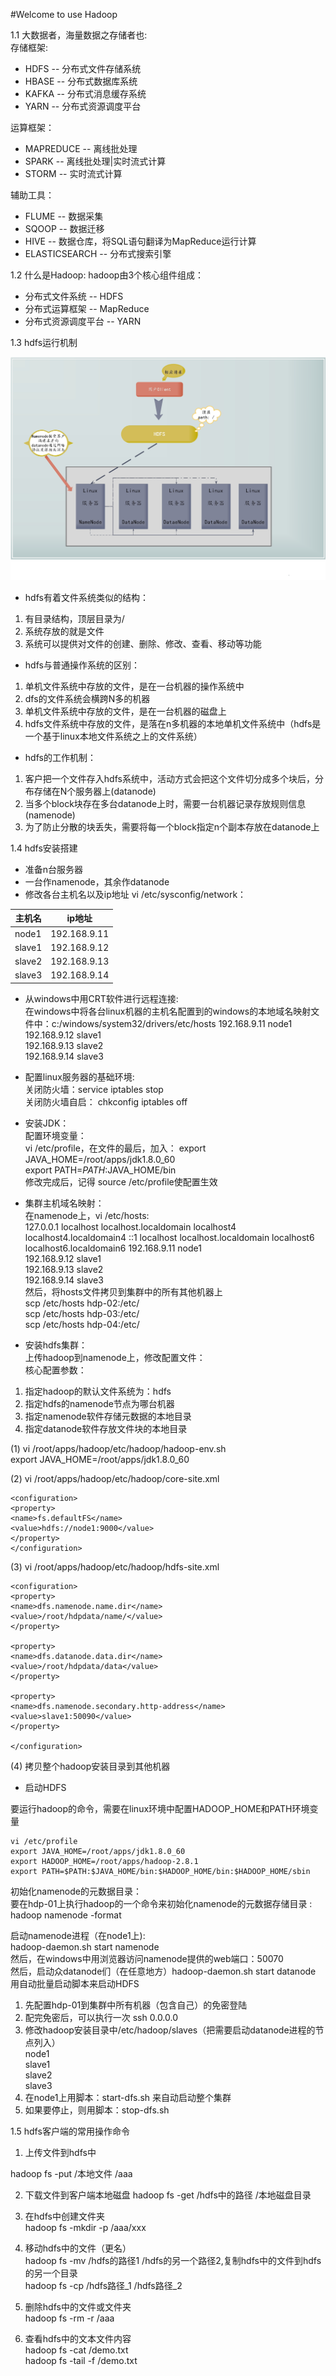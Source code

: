 #Welcome to use Hadoop

1.1 大数据者，海量数据之存储者也:  
  存储框架:  
  * HDFS -- 分布式文件存储系统  
  * HBASE -- 分布式数据库系统  
  * KAFKA -- 分布式消息缓存系统  
  * YARN -- 分布式资源调度平台  
  

  运算框架：  
  * MAPREDUCE -- 离线批处理  
  * SPARK -- 离线批处理|实时流式计算  
  * STORM --  实时流式计算  

辅助工具：  
  * FLUME -- 数据采集  
  * SQOOP -- 数据迁移  
  * HIVE -- 数据仓库，将SQL语句翻译为MapReduce运行计算
  * ELASTICSEARCH -- 分布式搜索引擎
  

1.2 什么是Hadoop:
hadoop由3个核心组件组成：  
* 分布式文件系统 -- HDFS  
* 分布式运算框架 -- MapReduce  
* 分布式资源调度平台 -- YARN  

1.3 hdfs运行机制

![hdfs](images/hdfs.jpg "hdfs")



* hdfs有着文件系统类似的结构：  
1.  有目录结构，顶层目录为/  
2. 系统存放的就是文件  
3. 系统可以提供对文件的创建、删除、修改、查看、移动等功能

* hdfs与普通操作系统的区别：
1. 单机文件系统中存放的文件，是在一台机器的操作系统中  
2. dfs的文件系统会横跨N多的机器  
3. 单机文件系统中存放的文件，是在一台机器的磁盘上  
4. hdfs文件系统中存放的文件，是落在n多机器的本地单机文件系统中（hdfs是一个基于linux本地文件系统之上的文件系统）

* hdfs的工作机制：
1. 客户把一个文件存入hdfs系统中，活动方式会把这个文件切分成多个块后，分布存储在N个服务器上(datanode)  
2. 当多个block块存在多台datanode上时，需要一台机器记录存放规则信息(namenode)  
3. 为了防止分散的块丢失，需要将每一个block指定n个副本存放在datanode上  

1.4 hdfs安装搭建 
  * 准备n台服务器  
  * 一台作namenode，其余作datanode
  * 修改各台主机名以及ip地址 vi /etc/sysconfig/network：  
  
  |主机名|ip地址|
  |---|---|
  |node1|192.168.9.11|
  |slave1|192.168.9.12|
  |slave2|192.168.9.13|
  |slave3|192.168.9.14|
  
  * 从windows中用CRT软件进行远程连接:  
  在windows中将各台linux机器的主机名配置到的windows的本地域名映射文件中：c:/windows/system32/drivers/etc/hosts
 192.168.9.11 node1   
 192.168.9.12 slave1  
 192.168.9.13 slave2  
 192.168.9.14 slave3
  
  * 配置linux服务器的基础环境:  
 关闭防火墙：service iptables stop    
关闭防火墙自启： chkconfig iptables off

* 安装JDK：  
配置环境变量：  
vi /etc/profile，在文件的最后，加入：
export JAVA_HOME=/root/apps/jdk1.8.0_60  
export PATH=$PATH:$JAVA_HOME/bin  
修改完成后，记得 source /etc/profile使配置生效  

* 集群主机域名映射：  
在namenode上，vi /etc/hosts:  
127.0.0.1   localhost localhost.localdomain localhost4 localhost4.localdomain4
::1         localhost localhost.localdomain localhost6 localhost6.localdomain6
 192.168.9.11 node1   
 192.168.9.12 slave1  
 192.168.9.13 slave2  
 192.168.9.14 slave3  
 然后，将hosts文件拷贝到集群中的所有其他机器上  
scp /etc/hosts hdp-02:/etc/  
scp /etc/hosts hdp-03:/etc/  
scp /etc/hosts hdp-04:/etc/  

* 安装hdfs集群：  
上传hadoop到namenode上，修改配置文件：  
核心配置参数：  
1)	指定hadoop的默认文件系统为：hdfs  
2)	指定hdfs的namenode节点为哪台机器  
3)	指定namenode软件存储元数据的本地目录  
4)	指定datanode软件存放文件块的本地目录  

(1) vi /root/apps/hadoop/etc/hadoop/hadoop-env.sh  
export JAVA_HOME=/root/apps/jdk1.8.0_60

(2) vi /root/apps/hadoop/etc/hadoop/core-site.xml 

```
<configuration>  
<property>
<name>fs.defaultFS</name>
<value>hdfs://node1:9000</value>
</property>
</configuration>
```

 
 
(3) vi /root/apps/hadoop/etc/hadoop/hdfs-site.xml
```
<configuration>
<property>
<name>dfs.namenode.name.dir</name>
<value>/root/hdpdata/name/</value>
</property>

<property>
<name>dfs.datanode.data.dir</name>
<value>/root/hdpdata/data</value>
</property>

<property>
<name>dfs.namenode.secondary.http-address</name>
<value>slave1:50090</value>
</property>

</configuration>
```  

(4) 拷贝整个hadoop安装目录到其他机器

* 启动HDFS  

要运行hadoop的命令，需要在linux环境中配置HADOOP_HOME和PATH环境变量  
```
vi /etc/profile  
export JAVA_HOME=/root/apps/jdk1.8.0_60  
export HADOOP_HOME=/root/apps/hadoop-2.8.1  
export PATH=$PATH:$JAVA_HOME/bin:$HADOOP_HOME/bin:$HADOOP_HOME/sbin  
 ```  

初始化namenode的元数据目录：  
要在hdp-01上执行hadoop的一个命令来初始化namenode的元数据存储目录  :  
hadoop namenode -format

启动namenode进程（在node1上):  
hadoop-daemon.sh start namenode    
然后，在windows中用浏览器访问namenode提供的web端口：50070    
然后，启动众datanode们（在任意地方）hadoop-daemon.sh start datanode  
用自动批量启动脚本来启动HDFS  
1)	先配置hdp-01到集群中所有机器（包含自己）的免密登陆  
2)	配完免密后，可以执行一次  ssh 0.0.0.0  
3)	修改hadoop安装目录中/etc/hadoop/slaves（把需要启动datanode进程的节点列入）  
node1     
slave1    
slave2  
slave3 
4)	在node1上用脚本：start-dfs.sh 来自动启动整个集群  
5)	如果要停止，则用脚本：stop-dfs.sh    

1.5 hdfs客户端的常用操作命令  
1. 上传文件到hdfs中

hadoop fs -put /本地文件  /aaa


2. 下载文件到客户端本地磁盘
hadoop fs -get /hdfs中的路径   /本地磁盘目录  

3. 在hdfs中创建文件夹  
hadoop fs -mkdir  -p /aaa/xxx  


4. 移动hdfs中的文件（更名）  
hadoop fs -mv /hdfs的路径1  /hdfs的另一个路径2,复制hdfs中的文件到hdfs的另一个目录  
hadoop fs -cp /hdfs路径_1  /hdfs路径_2  
 

5. 删除hdfs中的文件或文件夹  
hadoop fs -rm -r /aaa  


6. 查看hdfs中的文本文件内容  
hadoop fs -cat /demo.txt  
hadoop fs -tail -f /demo.txt  








 
 

  


  
   
  
